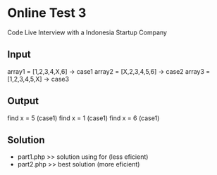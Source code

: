# Online Test 3

Code Live Interview with a Indonesia Startup Company 

## Input

array1 = [1,2,3,4,X,6] -> case1
array2 = [X,2,3,4,5,6] -> case2
array3 = [1,2,3,4,5,X] -> case3

## Output

find x = 5 (case1)
find x = 1 (case1)
find x = 6 (case1)

## Solution

- part1.php >> solution using for (less eficient)
- part2.php >> best solution (more eficient)
